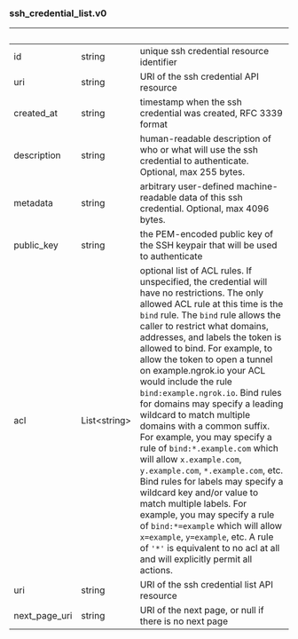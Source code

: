 
### ssh_credential_list.v0

| &nbsp; | &nbsp; | &nbsp; |
|---|---|---|
| id | string | unique ssh credential resource identifier |
| uri | string | URI of the ssh credential API resource |
| created_at | string | timestamp when the ssh credential was created, RFC 3339 format |
| description | string | human-readable description of who or what will use the ssh credential to authenticate. Optional, max 255 bytes. |
| metadata | string | arbitrary user-defined machine-readable data of this ssh credential. Optional, max 4096 bytes. |
| public_key | string | the PEM-encoded public key of the SSH keypair that will be used to authenticate |
| acl | List&lt;string&gt; | optional list of ACL rules. If unspecified, the credential will have no restrictions. The only allowed ACL rule at this time is the `bind` rule. The `bind` rule allows the caller to restrict what domains, addresses, and labels the token is allowed to bind. For example, to allow the token to open a tunnel on example.ngrok.io your ACL would include the rule `bind:example.ngrok.io`. Bind rules for domains may specify a leading wildcard to match multiple domains with a common suffix. For example, you may specify a rule of `bind:*.example.com` which will allow `x.example.com`, `y.example.com`, `*.example.com`, etc. Bind rules for labels may specify a wildcard key and/or value to match multiple labels. For example, you may specify a rule of `bind:*=example` which will allow `x=example`, `y=example`, etc. A rule of `'*'` is equivalent to no acl at all and will explicitly permit all actions. |
| uri | string | URI of the ssh credential list API resource |
| next_page_uri | string | URI of the next page, or null if there is no next page |